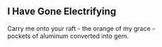 I Have Gone Electrifying
------------------------
Carry me onto your raft - the orange of my grace -  
pockets of aluminum converted into gem.  
